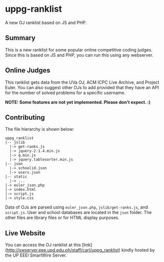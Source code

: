 # uppg-ranklist
A new OJ ranklist based on JS and PHP.

## Summary
This is a new ranklist for some popular online competitive coding judges. Since this is based on JS and PHP, you can run
this using any webserver.

## Online Judges
This ranklist gets data from the UVa OJ, ACM ICPC Live Archive, and Project Euler. You can also suggest other OJs to add
provided that they have an API for the number of solved problems for a specific username.

**NOTE: Some features are not yet implemented. Please don't expect. :)**

## Contributing
The file hierarchy is shown below:
```
uppg_ranklist
|-- jslib
  |-> get-ranks.js
  |-> jquery-2.1.4.min.js
  |-> q.min.js
  |-> jquery.tablesorter.min.js
|-- json
  |-> schoolid.json
  |-> users.json
|-- static
  |-> ...
|-> euler_json.php
|-> index.html
|-> script.js
|-> style.css
```

Data of OJs are parsed using `euler_json.php`, `jslib/get-ranks.js`, and `script.js`. User and school databases are located
in the `json` folder. The other files are library files or for HTML display purposes.

## Live Website
You can access the OJ ranklist at this [link] (http://swserver.eee.upd.edu.ph/staff/carl/uppg_ranklist) kindly hosted by the
UP EEEI SmartWire Server.
